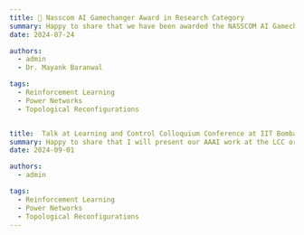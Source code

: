 ```yaml
---
title: 🎉 Nasscom AI Gamechanger Award in Research Category
summary: Happy to share that we have been awarded the NASSCOM AI Gamechangers Award 2024 in the AI Research category for our work on reinforcement learning-based control of power networks. It’s a great honor to be among the top ten research projects.!
date: 2024-07-24

authors:
  - admin
  - Dr. Mayank Baranwal

tags:
  - Reinforcement Learning
  - Power Networks
  - Topological Reconfigurations


title:  Talk at Learning and Control Colloquium Conference at IIT Bombay
summary: Happy to share that I will present our AAAI work at the LCC organised by CSE and Systems & Control department at IIT Bombay. The logistics of the presentation will be shared soon!
date: 2024-09-01

authors:
  - admin

tags:
  - Reinforcement Learning
  - Power Networks
  - Topological Reconfigurations
---
```

